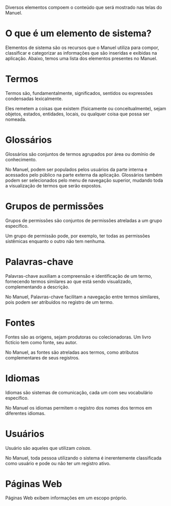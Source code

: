 Diversos elementos compoem o conteúdo que será mostrado nas telas do Manuel.

# O que é um elemento de sistema?

Elementos de sistema são os recursos que o Manuel utiliza para compor, classificar e categorizar as informações que são inseridas e exibidas na aplicação. Abaixo, temos uma lista dos elementos presentes no Manuel.

# Termos

Termos são, fundamentalmente, significados, sentidos ou expressões condensadas lexicalmente.

Eles remetem a coisas que existem (fisicamente ou conceitualmente), sejam objetos, estados, entidades, locais, ou qualquer coisa que possa ser nomeada.

# Glossários

Glossários são conjuntos de termos agrupados por área ou domínio de conhecimento. 

No Manuel, podem ser populados pelos usuários da parte interna e acessados pelo público na parte externa da aplicação. Glossários também podem ser selecionados pelo menu de navegação superior, mudando toda a visualização de termos que serão expostos.

# Grupos de permissões

Grupos de permissões são conjuntos de permissões atreladas a um grupo específico.

Um grupo de permissão pode, por exemplo, ter todas as permissões sistêmicas enquanto o outro não tem nenhuma.


# Palavras-chave

Palavras-chave auxiliam a compreensão e identificação de um termo, fornecendo termos similares ao que está sendo visualizado, complementando a descrição.

No Manuel, Palavras-chave facilitam a navegação entre termos similares, pois podem ser atribuídos no registro de um termo.

# Fontes

Fontes são as origens, sejam produtoras ou colecionadoras. Um livro fictício tem como fonte, seu autor. 

No Manuel, as fontes são atreladas aos termos, como atributos complementares de seus registros.

# Idiomas

Idiomas são sistemas de comunicação, cada um com seu vocabulário específico.

No Manuel os idiomas permitem o registro dos nomes dos termos em diferentes idiomas.

# Usuários 

Usuário são aqueles que utilizam *coisas*.

No Manuel, toda pessoa utilizando o sistema é inerentemente classificada como usuário e pode ou não ter um registro ativo.

# Páginas Web

Páginas Web exibem informações em um escopo próprio.
